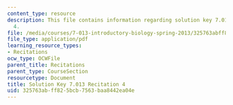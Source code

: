```yaml
---
content_type: resource
description: This file contains information regarding solution key 7.013 recitation
  4.
file: /media/courses/7-013-introductory-biology-spring-2013/325763abff825bcb7563baa8442ea04e_MIT7_013S12_RecitatSol_4.pdf
file_type: application/pdf
learning_resource_types:
- Recitations
ocw_type: OCWFile
parent_title: Recitations
parent_type: CourseSection
resourcetype: Document
title: Solution Key 7.013 Recitation 4
uid: 325763ab-ff82-5bcb-7563-baa8442ea04e
---
```

